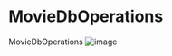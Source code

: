 # MovieDbOperations
 MovieDbOperations
![image](https://github.com/mervebayer/MovieDbOperations/assets/56397630/bfce1b42-c9c4-4b99-a285-155f848f96f4)
